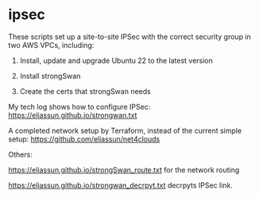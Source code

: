 # ipsec
These scripts set up a site-to-site IPSec with the correct security group in two AWS VPCs, including:

1. Install, update and upgrade Ubuntu 22 to the latest version

2. Install strongSwan

3. Create the certs that strongSwan needs

My tech log shows how to configure IPSec:
https://eliassun.github.io/strongwan.txt 

A completed network setup by Terraform, instead of the current simple setup:
https://github.com/eliassun/net4clouds

Others:

https://eliassun.github.io/strongSwan_route.txt for the network routing

https://eliassun.github.io/strongwan_decrpyt.txt decrpyts IPSec link. 
